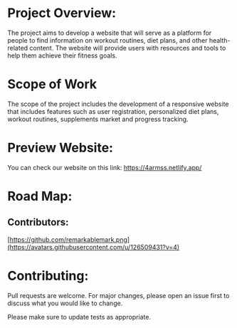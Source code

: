 # Project Overview:

   The project aims to develop a website that will serve as a platform for people to find information on workout routines, diet plans, and other health-related content. The website will provide users with resources and tools to help them achieve their fitness goals.
# Scope of Work
The scope of the project includes the development of a responsive website that includes features such as user registration, personalized diet plans, workout routines, supplements market and progress tracking.

# Preview Website:
   You can check our website on this link: https://4armss.netlify.app/
   
# Road Map:

## Contributors: 

 [https://github.com/remarkablemark.png](https://avatars.githubusercontent.com/u/126509431?v=4)



   
# Contributing:

Pull requests are welcome. For major changes, please open an issue first
to discuss what you would like to change.

Please make sure to update tests as appropriate.
